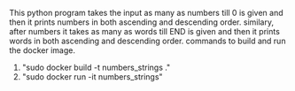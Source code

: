 This python program takes the input as many as numbers till 0 is given and then it prints numbers in both ascending and descending order.
similary, after numbers it takes as many as words till END is given and then it prints words in both ascending and descending order.
commands to build and run the docker image.
1. "sudo docker build -t numbers_strings ."
2. "sudo docker run -it numbers_strings"
